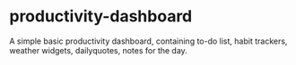 # productivity-dashboard
A simple basic productivity dashboard, containing to-do list, habit trackers, weather widgets, dailyquotes, notes for the day.
